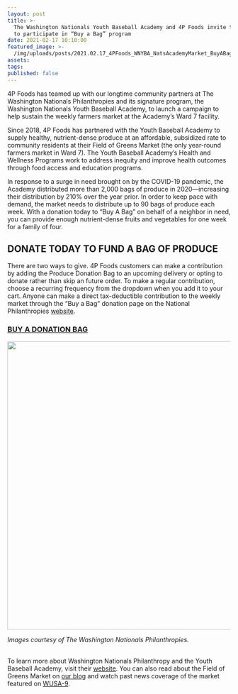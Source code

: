 ```yaml
---
layout: post
title: >-
  The Washington Nationals Youth Baseball Academy and 4P Foods invite the public
  to participate in “Buy a Bag” program
date: 2021-02-17 10:10:00
featured_image: >-
  /img/uploads/posts/2021.02.17_4PFoods_WNYBA_NatsAcademyMarket_BuyABagCampaign_1080x.jpg
assets:
tags:
published: false
---
```


<div class="editable"><p>4P Foods has teamed up with our longtime community partners at The Washington Nationals Philanthropies and its signature program, the Washington Nationals Youth Baseball Academy, to launch a campaign to help sustain the weekly farmers market at the Academy&rsquo;s Ward 7 facility.</p><p>Since 2018, 4P Foods has partnered with the Youth Baseball Academy to supply healthy, nutrient-dense produce at an affordable, subsidized rate to community residents at their Field of Greens Market (the only year-round farmers market in Ward 7). The Youth Baseball Academy&rsquo;s Health and Wellness Programs work to address inequity and improve health outcomes through food access and education programs.&nbsp;</p><p>In response to a surge in need brought on by the COVID-19 pandemic, the Academy distributed more than 2,000 bags of produce in 2020&mdash;increasing their distribution by 210% over the year prior. In order to keep pace with demand, the market needs to distribute up to 90 bags of produce each week. With a donation today to &ldquo;Buy A Bag&rdquo; on behalf of a neighbor in need, you can provide enough nutrient-dense fruits and vegetables for one week for a family of four.</p><h2><strong>DONATE TODAY TO FUND A BAG OF PRODUCE</strong></h2><p>There are two ways to give. 4P Foods customers can make a contribution by adding the Produce Donation Bag to an upcoming delivery or opting to donate rather than skip an future order. To make a regular contribution, choose a recurring frequency from the dropdown when you add it to your cart. Anyone can make a direct tax-deductible contribution to the weekly market through the &ldquo;Buy a Bag&rdquo; donation page on the National Philanthropies <a target="_blank" rel="noopener" href="https://give.nats4good.org/give/321025/#!/donation/checkout">website</a>.</p><h3><a target="_blank" rel="noopener" href="https://shop.4pfoods.com/donate]"><strong>BUY A DONATION BAG</strong></a></h3><p><img width="975" height="650" src="uploads/2021-4pfoods-wnyba-marketbag.jpg" /></p><address><em>Images courtesy of The Washington Nationals Philanthropies.</em></address><address>&nbsp;</address><p>To learn more about Washington Nationals Philanthropy and the Youth Baseball Academy, visit their <a target="_blank" rel="noopener" href="https://www.nats4good.org/youth-baseball-academy/health-and-nutrition/">website</a>. You can also read about the Field of Greens Market on <a href="/posts/field-of-greens-affordable-csa-style-market-held-at-the-nats-academy/">our blog</a> and watch past news coverage of the market featured on <a target="_blank" rel="noopener" href="https://www.wusa9.com/article/sports/mlb/nationals-youth-academy-hosts-a-field-of-greens/65-b9d6a7f5-6310-4ef3-8e9b-2ec4fa462a03">WUSA-9</a>.</p></div>
